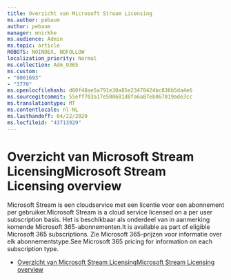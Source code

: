 ```yaml
---
title: Overzicht van Microsoft Stream Licensing
ms.author: pebaum
author: pebaum
manager: mnirkhe
ms.audience: Admin
ms.topic: article
ROBOTS: NOINDEX, NOFOLLOW
localization_priority: Normal
ms.collection: Adm_O365
ms.custom:
- "9001693"
- "3770"
ms.openlocfilehash: d80f48ae5a791e30a85e23478424bc836b5da4e6
ms.sourcegitcommit: 55eff703a17e500681d8fa6a87eb067019ade3cc
ms.translationtype: MT
ms.contentlocale: nl-NL
ms.lasthandoff: 04/22/2020
ms.locfileid: "43713929"
---
```

# <a name="microsoft-stream-licensing-overview"></a><span data-ttu-id="ff0f9-102">Overzicht van Microsoft Stream Licensing</span><span class="sxs-lookup"><span data-stu-id="ff0f9-102">Microsoft Stream Licensing overview</span></span>

<span data-ttu-id="ff0f9-103">Microsoft Stream is een cloudservice met een licentie voor een abonnement per gebruiker.</span><span class="sxs-lookup"><span data-stu-id="ff0f9-103">Microsoft Stream is a cloud service licensed on a per user subscription basis.</span></span> <span data-ttu-id="ff0f9-104">Het is beschikbaar als onderdeel van in aanmerking komende Microsoft 365-abonnementen.</span><span class="sxs-lookup"><span data-stu-id="ff0f9-104">It is available as part of eligible Microsoft 365 subscriptions.</span></span> <span data-ttu-id="ff0f9-105">Zie Microsoft 365-prijzen voor informatie over elk abonnementstype.</span><span class="sxs-lookup"><span data-stu-id="ff0f9-105">See Microsoft 365 pricing for information on each subscription type.</span></span>

- [<span data-ttu-id="ff0f9-106">Overzicht van Microsoft Stream Licensing</span><span class="sxs-lookup"><span data-stu-id="ff0f9-106">Microsoft Stream Licensing overview</span></span>](https://docs.microsoft.com/stream/license-overview)